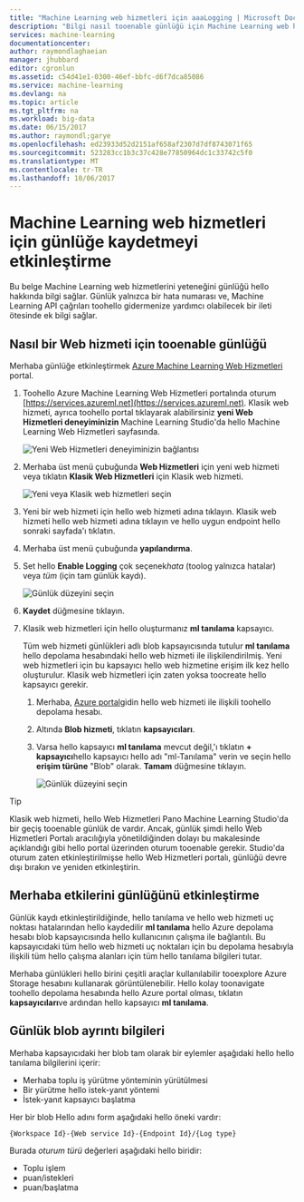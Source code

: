 ```yaml
---
title: "Machine Learning web hizmetleri için aaaLogging | Microsoft Docs"
description: "Bilgi nasıl tooenable günlüğü için Machine Learning web hizmetleri. Günlük toohelp hello API'leri sorun giderme ek bilgi sağlar."
services: machine-learning
documentationcenter: 
author: raymondlaghaeian
manager: jhubbard
editor: cgronlun
ms.assetid: c54d41e1-0300-46ef-bbfc-d6f7dca85086
ms.service: machine-learning
ms.devlang: na
ms.topic: article
ms.tgt_pltfrm: na
ms.workload: big-data
ms.date: 06/15/2017
ms.author: raymondl;garye
ms.openlocfilehash: ed23933d52d2151af658af2307d7df8743071f65
ms.sourcegitcommit: 523283cc1b3c37c428e77850964dc1c33742c5f0
ms.translationtype: MT
ms.contentlocale: tr-TR
ms.lasthandoff: 10/06/2017
---
```

# <a name="enable-logging-for-machine-learning-web-services"></a>Machine Learning web hizmetleri için günlüğe kaydetmeyi etkinleştirme
Bu belge Machine Learning web hizmetlerini yeteneğini günlüğü hello hakkında bilgi sağlar. Günlük yalnızca bir hata numarası ve, Machine Learning API çağrıları toohello gidermenize yardımcı olabilecek bir ileti ötesinde ek bilgi sağlar.  

## <a name="how-tooenable-logging-for-a-web-service"></a>Nasıl bir Web hizmeti için tooenable günlüğü

Merhaba günlüğe etkinleştirmek [Azure Machine Learning Web Hizmetleri](https://services.azureml.net) portal. 

1. Toohello Azure Machine Learning Web Hizmetleri portalında oturum [https://services.azureml.net](https://services.azureml.net). Klasik web hizmeti, ayrıca toohello portal tıklayarak alabilirsiniz **yeni Web Hizmetleri deneyiminizin** Machine Learning Studio'da hello Machine Learning Web Hizmetleri sayfasında.

   ![Yeni Web Hizmetleri deneyiminizin bağlantısı](media/machine-learning-web-services-logging/new-web-services-experience-link.png)

2. Merhaba üst menü çubuğunda **Web Hizmetleri** için yeni web hizmeti veya tıklatın **Klasik Web Hizmetleri** için Klasik web hizmeti.

   ![Yeni veya Klasik web hizmetleri seçin](media/machine-learning-web-services-logging/select-web-service.png)

3. Yeni bir web hizmeti için hello web hizmeti adına tıklayın. Klasik web hizmeti hello web hizmeti adına tıklayın ve hello uygun endpoint hello sonraki sayfada'ı tıklatın.

4. Merhaba üst menü çubuğunda **yapılandırma**.

5. Set hello **Enable Logging** çok seçenek*hata* (toolog yalnızca hatalar) veya *tüm* (için tam günlük kaydı).

   ![Günlük düzeyini seçin](media/machine-learning-web-services-logging/enable-logging.png)

6. **Kaydet** düğmesine tıklayın.

7. Klasik web hizmetleri için hello oluşturmanız **ml tanılama** kapsayıcı.

   Tüm web hizmeti günlükleri adlı blob kapsayıcısında tutulur **ml tanılama** hello depolama hesabındaki hello web hizmeti ile ilişkilendirilmiş. Yeni web hizmetleri için bu kapsayıcı hello web hizmetine erişim ilk kez hello oluşturulur. Klasik web hizmetleri için zaten yoksa toocreate hello kapsayıcı gerekir. 

   1. Merhaba, [Azure portal](https://portal.azure.com)gidin hello web hizmeti ile ilişkili toohello depolama hesabı.

   2. Altında **Blob hizmeti**, tıklatın **kapsayıcıları**.

   3. Varsa hello kapsayıcı **ml tanılama** mevcut değil,'ı tıklatın **+ kapsayıcı**hello kapsayıcı hello adı "ml-Tanılama" verin ve seçin hello **erişim türüne** "Blob" olarak. **Tamam** düğmesine tıklayın.

      ![Günlük düzeyini seçin](media/machine-learning-web-services-logging/create-ml-diagnostics-container.png)

> [!TIP]
>
> Klasik web hizmeti, hello Web Hizmetleri Pano Machine Learning Studio'da bir geçiş tooenable günlük de vardır. Ancak, günlük şimdi hello Web Hizmetleri Portalı aracılığıyla yönetildiğinden dolayı bu makalesinde açıklandığı gibi hello portal üzerinden oturum tooenable gerekir. Studio'da oturum zaten etkinleştirilmişse hello Web Hizmetleri portalı, günlüğü devre dışı bırakın ve yeniden etkinleştirin.


## <a name="hello-effects-of-enabling-logging"></a>Merhaba etkilerini günlüğünü etkinleştirme
Günlük kaydı etkinleştirildiğinde, hello tanılama ve hello web hizmeti uç noktası hatalarından hello kaydedilir **ml tanılama** hello Azure depolama hesabı blob kapsayıcısında hello kullanıcının çalışma ile bağlantılı. Bu kapsayıcıdaki tüm hello web hizmeti uç noktaları için bu depolama hesabıyla ilişkili tüm hello çalışma alanları için tüm hello tanılama bilgileri tutar.

Merhaba günlükleri hello birini çeşitli araçlar kullanılabilir tooexplore Azure Storage hesabını kullanarak görüntülenebilir. Hello kolay toonavigate toohello depolama hesabında hello Azure portal olması, tıklatın **kapsayıcıları**ve ardından hello kapsayıcı **ml tanılama**.  

## <a name="log-blob-detail-information"></a>Günlük blob ayrıntı bilgileri
Merhaba kapsayıcıdaki her blob tam olarak bir eylemler aşağıdaki hello hello tanılama bilgilerini içerir:

* Merhaba toplu iş yürütme yönteminin yürütülmesi  
* Bir yürütme hello istek-yanıt yöntemi  
* İstek-yanıt kapsayıcı başlatma

Her bir blob Hello adını form aşağıdaki hello öneki vardır: 


`{Workspace Id}-{Web service Id}-{Endpoint Id}/{Log type}`


Burada _oturum türü_ değerleri aşağıdaki hello biridir:  

* Toplu işlem  
* puan/istekleri  
* puan/başlatma  

